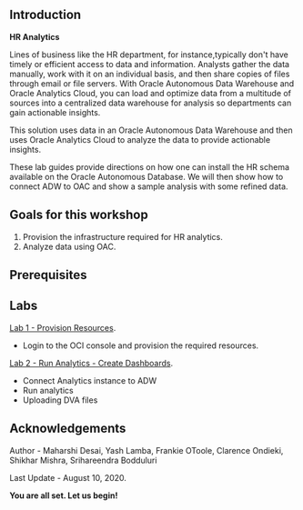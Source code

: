 ## Introduction

**HR Analytics**

Lines of business like the HR department, for instance,typically don't have timely or efficient access to data and information. Analysts gather the data manually, work with it on an individual basis, and then share copies of files through email or file servers. With Oracle Autonomous Data Warehouse and Oracle Analytics Cloud, you can load and optimize data from a multitude of sources into a centralized data warehouse for analysis so departments can gain actionable insights.

This solution uses data in an Oracle Autonomous Data Warehouse and then uses Oracle Analytics Cloud to analyze the data to provide actionable insights.

These lab guides provide directions on how one can install the HR schema available on the Oracle Autonomous Database. We will then show how to connect ADW to OAC and show a sample analysis with some refined data.

## Goals for this workshop
1. Provision the infrastructure required for HR analytics.
2. Analyze data using OAC.

## Prerequisites

## Labs
[Lab 1 - Provision Resources](provision-resources/provision-resources.md).

- Login to the OCI console and provision the required resources. 

[Lab 2 - Run Analytics - Create Dashboards](run-analytics/run-analytics.md).

- Connect Analytics instance to ADW
- Run analytics
- Uploading DVA files

## Acknowledgements

Author - Maharshi Desai, Yash Lamba, Frankie OToole, Clarence Ondieki, Shikhar Mishra, Srihareendra Bodduluri 

Last Update - August 10, 2020.

**You are all set. Let us begin!**